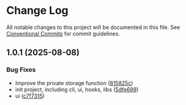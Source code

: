# Change Log

All notable changes to this project will be documented in this file.
See [Conventional Commits](https://conventionalcommits.org) for commit guidelines.

## 1.0.1 (2025-08-08)


### Bug Fixes

* Improve the private storage function ([815825c](https://github.com/a-fan-l/mystics/commit/815825ce3b2f19f92dc9221cf76c5db851b57a3c))
* init project, including cli, ui, hooks, libs ([5dfe699](https://github.com/a-fan-l/mystics/commit/5dfe699b143c3d0776624cef7df354e917376096))
* ui ([c7f7315](https://github.com/a-fan-l/mystics/commit/c7f7315807bffdb8d7bcbab526bc1d2c296350fe))
